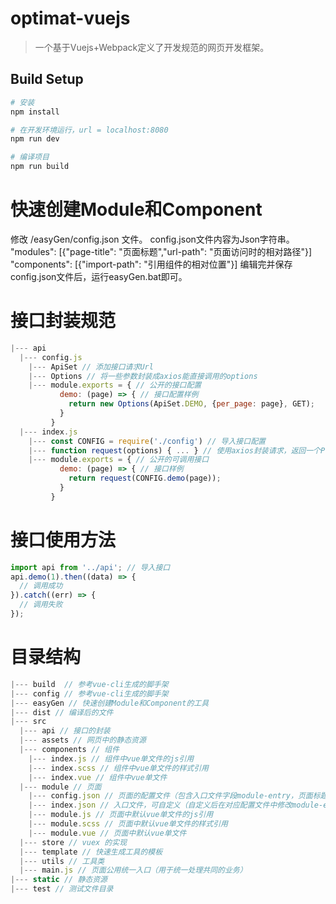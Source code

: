 # optimat-vuejs

> 一个基于Vuejs+Webpack定义了开发规范的网页开发框架。

## Build Setup

``` bash
# 安装
npm install

# 在开发环境运行，url = localhost:8080
npm run dev

# 编译项目
npm run build
```
# 快速创建Module和Component
修改 /easyGen/config.json 文件。
config.json文件内容为Json字符串。
"modules": [{"page-title": "页面标题","url-path": "页面访问时的相对路径"}]
"components": [{"import-path": "引用组件的相对位置"}]
编辑完并保存config.json文件后，运行easyGen.bat即可。

# 接口封装规范
```js
|--- api
  |--- config.js
    |--- ApiSet // 添加接口请求Url
    |--- Options // 将一些参数封装成axios能直接调用的options
    |--- module.exports = { // 公开的接口配置
           demo: (page) => { // 接口配置样例
             return new Options(ApiSet.DEMO, {per_page: page}, GET);
           }
         }
  |--- index.js
    |--- const CONFIG = require('./config') // 导入接口配置
    |--- function request(options) { ... } // 使用axios封装请求，返回一个Promise
    |--- module.exports = { // 公开的可调用接口
           demo: (page) => { // 接口样例
             return request(CONFIG.demo(page));
           }
         }
```
# 接口使用方法
```js
import api from '../api'; // 导入接口
api.demo(1).then((data) => {
  // 调用成功
}).catch((err) => {
  // 调用失败
});
```

# 目录结构

```js
|--- build  // 参考vue-cli生成的脚手架
|--- config // 参考vue-cli生成的脚手架
|--- easyGen // 快速创建Module和Component的工具
|--- dist // 编译后的文件
|--- src
  |--- api // 接口的封装
  |--- assets // 网页中的静态资源
  |--- components // 组件
    |--- index.js // 组件中vue单文件的js引用
    |--- index.scss // 组件中vue单文件的样式引用
    |--- index.vue // 组件中vue单文件
  |--- module // 页面
    |--- config.json // 页面的配置文件（包含入口文件字段module-entry，页面标题字段page-title，相对网页访问路径字段redirect-url）
    |--- index.json // 入口文件，可自定义（自定义后在对应配置文件中修改module-entry字段）
    |--- module.js // 页面中默认vue单文件的js引用
    |--- module.scss // 页面中默认vue单文件的样式引用
    |--- module.vue // 页面中默认vue单文件
  |--- store // vuex 的实现
  |--- template // 快速生成工具的模板
  |--- utils // 工具类
  |--- main.js // 页面公用统一入口（用于统一处理共同的业务）
|--- static // 静态资源
|--- test // 测试文件目录
```

